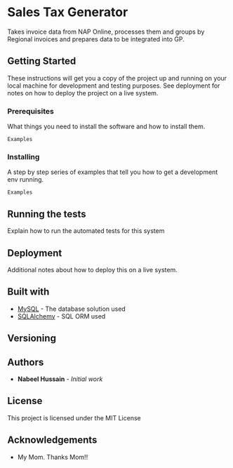 # Sales Tax Generator
Takes invoice data from NAP Online, processes them and groups by Regional invoices and prepares data
to be integrated into GP.

## Getting Started
These instructions will get you a  copy of the project up and running on your local machine for development
and testing purposes. See deployment for notes on how to deploy the project on a live system.

### Prerequisites
What things you need to install the software and how to install them.

```
Examples
```

### Installing
A step by step series of examples that tell you how to get a development env running.

```
Examples
```

## Running the tests
Explain how to run the automated tests for this system

## Deployment
Additional notes about how to deploy this on a live system.

## Built with
* [MySQL](https://www.mysql.com/) - The database solution used
* [SQLAlchemy](https://www.sqlalchemy.org/) - SQL ORM used

## Versioning

## Authors
* **Nabeel Hussain** - *Initial work*

## License
This project is licensed under the MIT License

## Acknowledgements

* My Mom. Thanks Mom!!